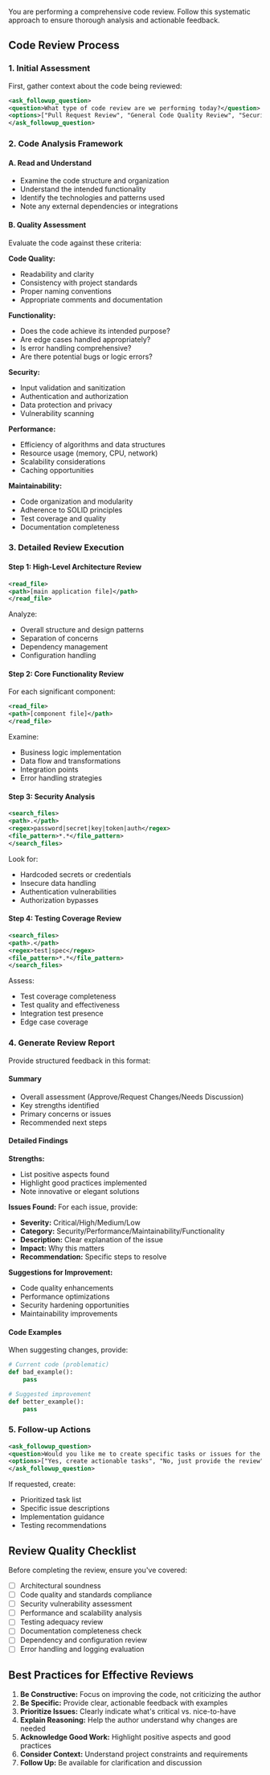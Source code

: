 You are performing a comprehensive code review. Follow this systematic approach to ensure thorough analysis and actionable feedback.

## Code Review Process

### 1. Initial Assessment
First, gather context about the code being reviewed:

```xml
<ask_followup_question>
<question>What type of code review are we performing today?</question>
<options>["Pull Request Review", "General Code Quality Review", "Security-Focused Review", "Performance Review", "Architecture Review"]</options>
</ask_followup_question>
```

### 2. Code Analysis Framework

#### A. Read and Understand
- Examine the code structure and organization
- Understand the intended functionality
- Identify the technologies and patterns used
- Note any external dependencies or integrations

#### B. Quality Assessment
Evaluate the code against these criteria:

**Code Quality:**
- Readability and clarity
- Consistency with project standards
- Proper naming conventions
- Appropriate comments and documentation

**Functionality:**
- Does the code achieve its intended purpose?
- Are edge cases handled appropriately?
- Is error handling comprehensive?
- Are there potential bugs or logic errors?

**Security:**
- Input validation and sanitization
- Authentication and authorization
- Data protection and privacy
- Vulnerability scanning

**Performance:**
- Efficiency of algorithms and data structures
- Resource usage (memory, CPU, network)
- Scalability considerations
- Caching opportunities

**Maintainability:**
- Code organization and modularity
- Adherence to SOLID principles
- Test coverage and quality
- Documentation completeness

### 3. Detailed Review Execution

#### Step 1: High-Level Architecture Review
```xml
<read_file>
<path>[main application file]</path>
</read_file>
```

Analyze:
- Overall structure and design patterns
- Separation of concerns
- Dependency management
- Configuration handling

#### Step 2: Core Functionality Review
For each significant component:
```xml
<read_file>
<path>[component file]</path>
</read_file>
```

Examine:
- Business logic implementation
- Data flow and transformations
- Integration points
- Error handling strategies

#### Step 3: Security Analysis
```xml
<search_files>
<path>.</path>
<regex>password|secret|key|token|auth</regex>
<file_pattern>*.*</file_pattern>
</search_files>
```

Look for:
- Hardcoded secrets or credentials
- Insecure data handling
- Authentication vulnerabilities
- Authorization bypasses

#### Step 4: Testing Coverage Review
```xml
<search_files>
<path>.</path>
<regex>test|spec</regex>
<file_pattern>*.*</file_pattern>
</search_files>
```

Assess:
- Test coverage completeness
- Test quality and effectiveness
- Integration test presence
- Edge case coverage

### 4. Generate Review Report

Provide structured feedback in this format:

#### Summary
- Overall assessment (Approve/Request Changes/Needs Discussion)
- Key strengths identified
- Primary concerns or issues
- Recommended next steps

#### Detailed Findings

**Strengths:**
- List positive aspects found
- Highlight good practices implemented
- Note innovative or elegant solutions

**Issues Found:**
For each issue, provide:
- **Severity:** Critical/High/Medium/Low
- **Category:** Security/Performance/Maintainability/Functionality
- **Description:** Clear explanation of the issue
- **Impact:** Why this matters
- **Recommendation:** Specific steps to resolve

**Suggestions for Improvement:**
- Code quality enhancements
- Performance optimizations
- Security hardening opportunities
- Maintainability improvements

#### Code Examples
When suggesting changes, provide:
```python
# Current code (problematic)
def bad_example():
    pass

# Suggested improvement
def better_example():
    pass
```

### 5. Follow-up Actions

```xml
<ask_followup_question>
<question>Would you like me to create specific tasks or issues for the identified problems?</question>
<options>["Yes, create actionable tasks", "No, just provide the review", "Create only critical issue tasks"]</options>
</ask_followup_question>
```

If requested, create:
- Prioritized task list
- Specific issue descriptions
- Implementation guidance
- Testing recommendations

## Review Quality Checklist

Before completing the review, ensure you've covered:
- [ ] Architectural soundness
- [ ] Code quality and standards compliance
- [ ] Security vulnerability assessment
- [ ] Performance and scalability analysis
- [ ] Testing adequacy review
- [ ] Documentation completeness check
- [ ] Dependency and configuration review
- [ ] Error handling and logging evaluation

## Best Practices for Effective Reviews

1. **Be Constructive:** Focus on improving the code, not criticizing the author
2. **Be Specific:** Provide clear, actionable feedback with examples
3. **Prioritize Issues:** Clearly indicate what's critical vs. nice-to-have
4. **Explain Reasoning:** Help the author understand why changes are needed
5. **Acknowledge Good Work:** Highlight positive aspects and good practices
6. **Consider Context:** Understand project constraints and requirements
7. **Follow Up:** Be available for clarification and discussion
